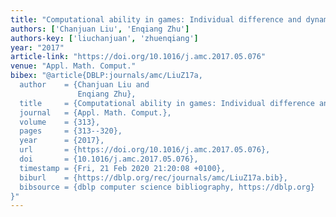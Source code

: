 ```yaml
---
title: "Computational ability in games: Individual difference and dynamics"
authors: ['Chanjuan Liu', 'Enqiang Zhu']
authors-key: ['liuchanjuan', 'zhuenqiang']
year: "2017"
article-link: "https://doi.org/10.1016/j.amc.2017.05.076"
venue: "Appl. Math. Comput."
bibex: "@article{DBLP:journals/amc/LiuZ17a,
  author    = {Chanjuan Liu and
               Enqiang Zhu},
  title     = {Computational ability in games: Individual difference and dynamics},
  journal   = {Appl. Math. Comput.},
  volume    = {313},
  pages     = {313--320},
  year      = {2017},
  url       = {https://doi.org/10.1016/j.amc.2017.05.076},
  doi       = {10.1016/j.amc.2017.05.076},
  timestamp = {Fri, 21 Feb 2020 21:20:08 +0100},
  biburl    = {https://dblp.org/rec/journals/amc/LiuZ17a.bib},
  bibsource = {dblp computer science bibliography, https://dblp.org}
}"
---
```

